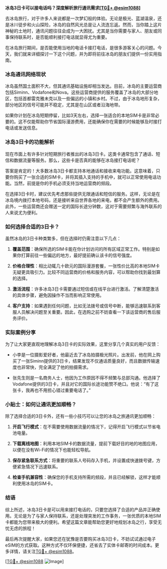 **冰岛3日卡可以接电话吗？深度解析旅行通讯需求[[TG💪+ @esim1088](https://t.me/s/esim1088)]**

去冰岛旅行，对于许多人来说都是一次梦幻般的体验。无论是极光、蓝湖温泉，还是冰川徒步和火山探险，冰岛的自然风光总是让人流连忘返。然而，当你踏上这片神秘的土地时，通讯问题往往会成为一大困扰。尤其是当你需要与家人、朋友或同事保持联系时，是否能顺利接打电话就显得尤为重要。

在冰岛旅行期间，是否能使用当地的电话卡接打电话，是很多游客关心的问题。今天，我们就来详细探讨一下这个问题，并为即将前往冰岛的朋友们提供一份实用指南。

### 冰岛通讯网络现状

冰岛虽然国土面积不大，但其通讯基础设施却相当发达。目前，冰岛的主要运营商包括Siminn、Vodafone和Nova。这些运营商提供的服务覆盖了冰岛的大部分地区，包括首都雷克雅未克以及一些偏远的小镇和乡村。不过，由于冰岛地形复杂，部分地区的信号可能并不稳定，尤其是在山区或者沿海地带。

如果你计划在冰岛短期停留，比如3天左右，选择一张适合的本地SIM卡是非常必要的。这不仅能帮助你节省国际漫游费用，还能确保你在需要的时候能够及时接打电话或发送信息。

### 冰岛3日卡的功能解析

现在市面上有许多针对短期旅行者推出的冰岛3日卡。这类卡通常包含了通话、短信和数据流量等服务。那么，这些卡是否真的能够在冰岛接打电话呢？

答案是肯定的！大多数冰岛3日卡都支持本地通话和接收来电功能。这意味着，只要你购买了一张合适的SIM卡，并将其插入支持的手机中，就可以正常使用电话功能。当然，前提是你的手机必须支持当地运营商的频段。

在选择3日卡时，建议优先考虑那些提供无限通话和短信的服务。这样，无论是在冰岛境内拨打本地号码，还是接听来自世界各地的来电，都不会产生额外的费用。此外，一些运营商还会赠送一定的国际长途分钟数，这对于需要频繁与海外联系的人来说尤为便利。

### 如何选择合适的3日卡？

虽然冰岛的3日卡种类繁多，但在选择时仍需注意以下几点：

1. **覆盖范围**：确保所选的SIM卡能在你计划访问的所有区域正常工作。特别是如果你打算前往一些偏远的地方，最好提前确认该卡的信号强度。

2. **价格合理性**：相比动辄几十欧元的国际漫游套餐，一张性价比高的本地SIM卡无疑更具吸引力。比较不同运营商的价格和服务内容，可以帮助你找到最划算的选择。

3. **激活流程**：许多冰岛3日卡需要通过短信或在线平台进行激活。了解清楚激活的具体步骤，避免因操作不当而影响正常使用。

4. **客户支持**：如果遇到任何问题，比如无法拨号或信号中断，能够迅速联系到客服人员解决问题至关重要。因此，在选购之前不妨查看一下该运营商的售后服务评价。

### 实际案例分享

为了让大家更直观地理解冰岛3日卡的实际效果，这里分享几个真实的用户反馈：

- 小李是一位摄影爱好者，他最近去了冰岛拍摄极光照片。出发前，他在网上购买了一张Siminn提供的3日卡，结果发现不仅通话质量良好，而且数据传输速度也非常快，完全满足了他的拍摄需求。
  
- 张先生则是一名商务人士，他因为工作原因不得不频繁与总部沟通。他选择了Vodafone提供的3日卡，并且对它的国际长途功能赞不绝口。他说：“有了这张卡，我再也不用担心错过重要电话了。”

### 小贴士：如何让通讯更加顺畅？

除了选择合适的3日卡外，还有一些小技巧可以让您的冰岛之旅通讯更加顺畅：

1. **开启飞行模式**：在不需要使用数据流量的情况下，记得开启飞行模式以节省电池电量。
   
2. **下载离线地图**：利用本地SIM卡的数据流量，提前下载好目的地的地图应用，以便在没有Wi-Fi的情况下也能轻松导航。

3. **保存紧急联系方式**：将重要的联系人号码存入手机，并设置成快速拨号键，方便紧急情况下迅速联系。

4. **检查手机兼容性**：确保您的手机支持所需的频段，并且已经解锁，这样才能顺利使用冰岛的SIM卡。

### 结语

综上所述，冰岛3日卡是可以用来接打电话的，只要您选择了合适的产品并正确使用。无论是为了与家人保持联系，还是处理突发的工作事务，一张优质的本地SIM卡都能为您带来极大的便利。希望这篇文章能帮助您更好地规划冰岛之行，享受无忧无虑的旅程！

最后再次提醒大家，如果您还在犹豫是否要购买冰岛3日卡，不妨试试通过电子eSIM的方式获取。这种方式不仅环保便捷，还省去了实体卡邮寄的时间成本。更多详情，请关注[TG💪+ @esim1088](https://t.me/s/esim1088)。

[[TG💪+ @esim1088](https://t.me/s/esim1088) ![Image](https://i.postimg.cc/4NQfJmqS/Snipaste-2025-05-13-00-14-12.png)]
